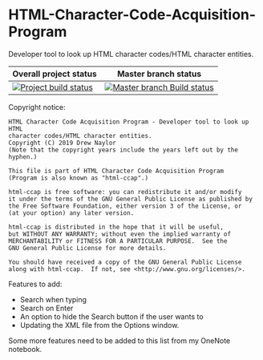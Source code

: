 # HTML-Character-Code-Acquisition-Program
Developer tool to look up HTML character codes/HTML character entities.

| Overall project status | Master branch status |
|------------------------------------------------------------------------|----------------------------|
| [![Project build status](https://ci.appveyor.com/api/projects/status/qekkf6yq173eybn4?svg=true)](https://ci.appveyor.com/project/DrewNaylor/html-character-code-acquisition-program) | [![Master branch Build status](https://ci.appveyor.com/api/projects/status/qekkf6yq173eybn4/branch/master?svg=true)](https://ci.appveyor.com/project/DrewNaylor/html-character-code-acquisition-program/branch/master) |

Copyright notice:

```
HTML Character Code Acquisition Program - Developer tool to look up HTML
character codes/HTML character entities.
Copyright (C) 2019 Drew Naylor
(Note that the copyright years include the years left out by the hyphen.)

This file is part of HTML Character Code Acquisition Program
(Program is also known as "html-ccap".)

html-ccap is free software: you can redistribute it and/or modify
it under the terms of the GNU General Public License as published by
the Free Software Foundation, either version 3 of the License, or
(at your option) any later version.

html-ccap is distributed in the hope that it will be useful,
but WITHOUT ANY WARRANTY; without even the implied warranty of
MERCHANTABILITY or FITNESS FOR A PARTICULAR PURPOSE.  See the
GNU General Public License for more details.

You should have received a copy of the GNU General Public License
along with html-ccap.  If not, see <http://www.gnu.org/licenses/>.
```

Features to add:

- Search when typing
- Search on Enter
- An option to hide the Search button if the user wants to
- Updating the XML file from the Options window.

Some more features need to be added to this list from my OneNote notebook.
